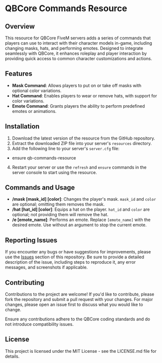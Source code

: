 # QBCore Commands Resource

## Overview

This resource for QBCore FiveM servers adds a series of commands that players can use to interact with their character models in-game, including changing masks, hats, and performing emotes. Designed to integrate seamlessly with QBCore, it enhances roleplay and player interaction by providing quick access to common character customizations and actions.

## Features

- **Mask Command**: Allows players to put on or take off masks with optional color variations.
- **Hat Command**: Enables players to wear or remove hats, with support for color variations.
- **Emote Command**: Grants players the ability to perform predefined emotes or animations.

## Installation

1. Download the latest version of the resource from the GitHub repository.
2. Extract the downloaded ZIP file into your server's `resources` directory.
3. Add the following line to your server's `server.cfg` file:

- ensure qb-commands-resource

  
4. Restart your server or use the `refresh` and `ensure` commands in the server console to start using the resource.

## Commands and Usage

- **/mask [mask_id] [color]**: Changes the player's mask. `mask_id` and `color` are optional; omitting them removes the mask.
- **/hat [hat_id] [color]**: Equips a hat on the player. `hat_id` and `color` are optional; not providing them will remove the hat.
- **/e [emote_name]**: Performs an emote. Replace `[emote_name]` with the desired emote. Use without an argument to stop the current emote.

## Reporting Issues

If you encounter any bugs or have suggestions for improvements, please use the [Issues](https://github.com/YourGitHubUsername/qb-commands-resource/issues) section of this repository. Be sure to provide a detailed description of the issue, including steps to reproduce it, any error messages, and screenshots if applicable.

## Contributing

Contributions to the project are welcome! If you'd like to contribute, please fork the repository and submit a pull request with your changes. For major changes, please open an issue first to discuss what you would like to change.

Ensure any contributions adhere to the QBCore coding standards and do not introduce compatibility issues.

## License

This project is licensed under the MIT License - see the LICENSE.md file for details.

